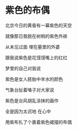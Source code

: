 # 紫色的布偶

北京今日的黄昏有一幕紫色的天空  

就像那日我脱在树梢的紫色外褂  

从未见过面  埋在墓里的外婆  

跟我说紫色是花馍馍嘴上的红红  

梦里的自己对我说  

紫色是女人胚胎中羊水的颜色  

气象台扯着嗓子对大家说  

紫色是台风胡乱涂抹的画作  

全是因为太迟地  在心中  

用紫布扎了个裹着紫色裙摆的布偶  

